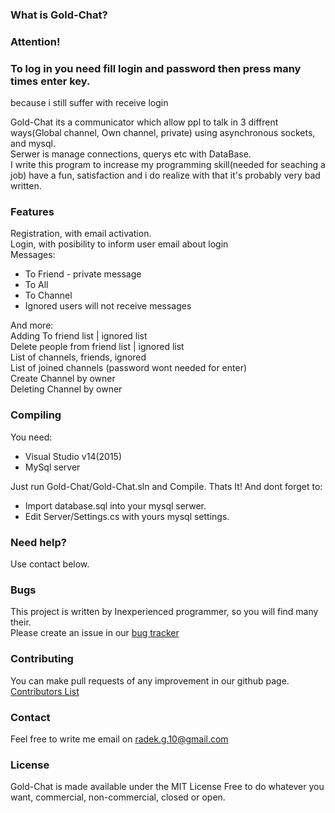 ### What is Gold-Chat?

### Attention!
### To log in you need fill login and password then press many times enter key.
because i still suffer with receive login


Gold-Chat its a communicator which allow ppl to talk in 3 diffrent ways(Global channel, Own channel, private)
using asynchronous sockets, and mysql. <br />
Serwer is manage connections, querys etc with DataBase. <br />
I write this program to increase my programming skill(needed for seaching a job) have a fun, satisfaction
and i do realize with that it's probably very bad written.

### Features

Registration, with email activation. <br />
Login, with posibility to inform user email about login <br />
Messages: <br />
* To Friend - private message
* To All
* To Channel
* Ignored users will not receive messages

And more:  <br />
Adding To friend list | ignored list <br />
Delete people from friend list | ignored list <br />
List of channels, friends, ignored <br />
List of joined channels (password wont needed for enter) <br />
Create Channel by owner <br />
Deleting Channel by owner <br />

### Compiling

You need:
* Visual Studio v14(2015)
* MySql server

Just run Gold-Chat/Gold-Chat.sln and Compile. Thats It!
And dont forget to:
* Import database.sql into your mysql serwer.
* Edit Server/Settings.cs with yours mysql settings.

### Need help?

Use contact below.

### Bugs

This project is written by Inexperienced programmer, so you will find many their. <br />
Please create an issue in our [bug tracker](https://github.com/Radseq/Gold-Chat/issues)

### Contributing

You can make pull requests of any improvement in our github page.
[Contributors List](https://github.com/Radseq/Gold-Chat/graphs/contributors)

### Contact

Feel free to write me email on radek.g.10@gmail.com

### License

Gold-Chat is made available under the MIT License 
Free to do whatever you want, commercial, non-commercial, closed or open.
